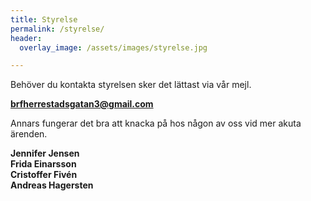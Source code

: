 ```yaml
---
title: Styrelse
permalink: /styrelse/
header:
  overlay_image: /assets/images/styrelse.jpg

---
```

Behöver du kontakta styrelsen sker det lättast via vår mejl.

**[brfherrestadsgatan3@gmail.com](mailto:brfherrestadsgatan3@gmail.com)**

Annars fungerar det bra att knacka på hos någon av oss vid mer akuta ärenden.

**Jennifer Jensen**  
**Frida Einarsson**  
**Cristoffer Fivén**  
**Andreas Hagersten**  
